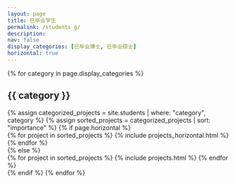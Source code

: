 ```yaml
---
layout: page
title: 已毕业学生
permalink: /students_g/
description:
nav: false
display_categories: [已毕业博士, 已毕业硕士]
horizontal: true
---
```

<div class="projects">
  <!-- Display categorized projects -->
    {% for category in page.display_categories %}
      <h2 class="category">{{ category }}</h2>
      {% assign categorized_projects = site.students | where: "category", category %}
      {% assign sorted_projects = categorized_projects | sort: "importance" %}
      <!-- Generate cards for each project -->
      {% if page.horizontal %}
        <div class="container">
          <div class="row row-cols-2">
          {% for project in sorted_projects %}
            {% include projects_horizontal.html %}
          {% endfor %}
          </div>
        </div>
      {% else %}
        <div class="grid">
          {% for project in sorted_projects %}
            {% include projects.html %}
          {% endfor %}
        </div>
      {% endif %}
    {% endfor %}
</div>